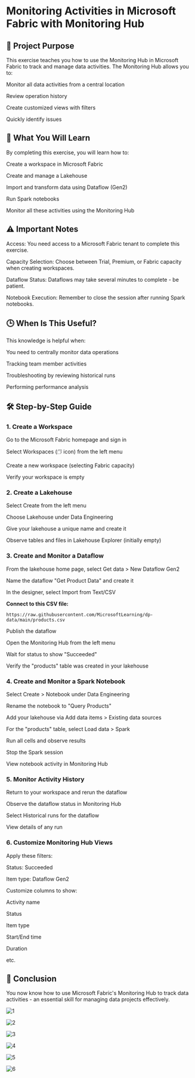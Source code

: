 # Monitoring Activities in Microsoft Fabric with Monitoring Hub
## 📌 Project Purpose
This exercise teaches you how to use the Monitoring Hub in Microsoft Fabric to track and manage data activities. The Monitoring Hub allows you to:

Monitor all data activities from a central location

Review operation history

Create customized views with filters

Quickly identify issues

## 🎯 What You Will Learn
By completing this exercise, you will learn how to:

Create a workspace in Microsoft Fabric

Create and manage a Lakehouse

Import and transform data using Dataflow (Gen2)

Run Spark notebooks

Monitor all these activities using the Monitoring Hub

## ⚠️ Important Notes
Access: You need access to a Microsoft Fabric tenant to complete this exercise.

Capacity Selection: Choose between Trial, Premium, or Fabric capacity when creating workspaces.

Dataflow Status: Dataflows may take several minutes to complete - be patient.

Notebook Execution: Remember to close the session after running Spark notebooks.

## 🕒 When Is This Useful?
This knowledge is helpful when:

You need to centrally monitor data operations

Tracking team member activities

Troubleshooting by reviewing historical runs

Performing performance analysis

## 🛠️ Step-by-Step Guide
### 1. Create a Workspace
Go to the Microsoft Fabric homepage and sign in

Select Workspaces (🗇 icon) from the left menu

Create a new workspace (selecting Fabric capacity)

Verify your workspace is empty

### 2. Create a Lakehouse
Select Create from the left menu

Choose Lakehouse under Data Engineering

Give your lakehouse a unique name and create it

Observe tables and files in Lakehouse Explorer (initially empty)

### 3. Create and Monitor a Dataflow
From the lakehouse home page, select Get data > New Dataflow Gen2

Name the dataflow "Get Product Data" and create it

In the designer, select Import from Text/CSV

**Connect to this CSV file:**
```
https://raw.githubusercontent.com/MicrosoftLearning/dp-data/main/products.csv
```

Publish the dataflow

Open the Monitoring Hub from the left menu

Wait for status to show "Succeeded"

Verify the "products" table was created in your lakehouse

### 4. Create and Monitor a Spark Notebook
Select Create > Notebook under Data Engineering

Rename the notebook to "Query Products"

Add your lakehouse via Add data items > Existing data sources

For the "products" table, select Load data > Spark

Run all cells and observe results

Stop the Spark session

View notebook activity in Monitoring Hub

### 5. Monitor Activity History
Return to your workspace and rerun the dataflow

Observe the dataflow status in Monitoring Hub

Select Historical runs for the dataflow

View details of any run

### 6. Customize Monitoring Hub Views
Apply these filters:

Status: Succeeded

Item type: Dataflow Gen2

Customize columns to show:

Activity name

Status

Item type

Start/End time

Duration

etc.

## 🏁 Conclusion
You now know how to use Microsoft Fabric's Monitoring Hub to track data activities - an essential skill for managing data projects effectively.

![1](./images/1.png)

![2](./images/2.png)

![3](./images/3.png)

![4](./images/4.png)

![5](./images/5.png)

![6](./images/6.png)